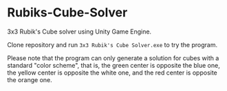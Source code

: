 # Rubiks-Cube-Solver

3x3 Rubik's Cube solver using Unity Game Engine.

Clone repository and run ```3x3 Rubik's Cube Solver.exe``` to try the program.

Please note that the program can only generate a solution for cubes with a standard "color scheme", that is, the green center is opposite the blue one, the yellow center is opposite the white one, and the red center is opposite the orange one. 
